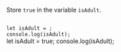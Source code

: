 Store `true` in the variable `isAdult`.

<Editor lang="javascript" type="exercise">
<code>
let isAdult = ;
console.log(isAdult);
</code>

<solution>
let isAdult = true;
console.log(isAdult);
</solution>
</Editor>